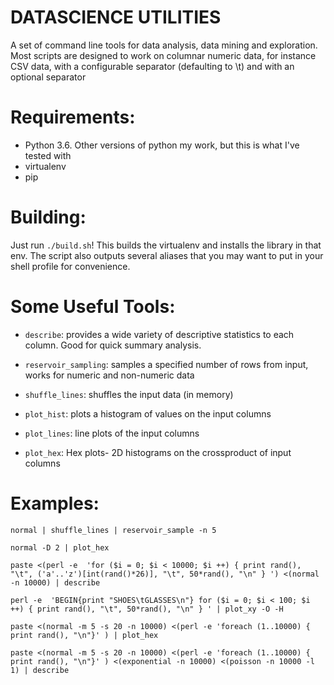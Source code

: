 DATASCIENCE UTILITIES
=====================

A set of command line tools for data analysis, data mining and exploration. Most scripts are designed to work on columnar numeric data, for instance CSV data, with a configurable separator (defaulting to \t) and with an optional separator

Requirements:
=============
- Python 3.6. Other versions of python my work, but this is what I've tested with
- virtualenv
- pip


Building:
=========

Just run `./build.sh`! This builds the virtualenv and installs the library in that env.
The script also outputs several aliases that you may want to put in your shell profile for convenience. 


Some Useful Tools:
==================

+ `describe`: provides a wide variety of descriptive statistics to each column. Good for quick summary analysis.

+ `reservoir_sampling`: samples a specified number of rows from input, works for numeric and non-numeric data

+ `shuffle_lines`: shuffles the input data (in memory)

+ `plot_hist`: plots a histogram of values on the input columns

+ `plot_lines`: line plots of the input columns

+ `plot_hex`: Hex plots- 2D histograms on the crossproduct of input columns


Examples:
=========

`normal | shuffle_lines | reservoir_sample -n 5`

`normal -D 2 | plot_hex`

`paste <(perl -e  'for ($i = 0; $i < 10000; $i ++) { print rand(), "\t", ('a'..'z')[int(rand()*26)], "\t", 50*rand(), "\n" } ') <(normal -n 10000) | describe`

`perl -e  'BEGIN{print "SHOES\tGLASSES\n"} for ($i = 0; $i < 100; $i ++) { print rand(), "\t", 50*rand(), "\n" } ' | plot_xy -O -H`

`paste <(normal -m 5 -s 20 -n 10000) <(perl -e 'foreach (1..10000) { print rand(), "\n"}' ) | plot_hex`

`paste <(normal -m 5 -s 20 -n 10000) <(perl -e 'foreach (1..10000) { print rand(), "\n"}' ) <(exponential -n 10000) <(poisson -n 10000 -l 1) | describe`